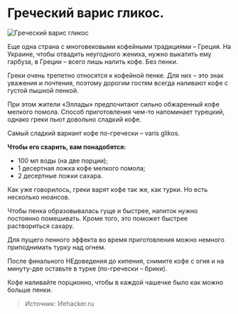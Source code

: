 # Греческий варис гликос.
![Греческий варис гликос](/images/Kulinar/Napitki/cofe_crecee.jpg 'Греческий варис гликос')

Еще одна страна с многовековыми кофейными традициями – Греция. На Украине, чтобы отвадить неугодного жениха, нужно выкатить ему гарбуза, в Греции – всего лишь налить кофе. Без пенки.

Греки очень трепетно относятся к кофейной пенке. Для них – это знак уважения и почтения, поэтому дорогим гостям всегда наливают кофе с густой пышной пенкой.

При этом жители «Эллады» предпочитают сильно обжаренный кофе мелкого помола. Способ приготовления чем-то напоминает турецкий, однако греки пьют довольно сладкий кофе.

Самый сладкий вариант кофе по-гречески – varis glikos.

**Чтобы его сварить, вам понадобятся:**

- 100 мл воды (на две порции);
- 1 десертная ложка кофе мелкого помола;
- 2 десертные ложки сахара.

Как уже говорилось, греки варят кофе так же, как турки. Но есть несколько нюансов.

Чтобы пенка образовывалась гуще и быстрее, напиток нужно постоянно помешивать. Кроме того, это поможет быстрее раствориться сахару.

Для пущего пенного эффекта во время  приготовления можно немного приподнимать турку над огнем.

После финального НЕдоведения до кипения, снимите кофе с огня и на минуту-две оставьте в турке (по-гречески – брики).

Кофе наливайте порционно, чтобы в каждой чашечке было как можно больше пенки.

> Источник: lifehacker.ru

